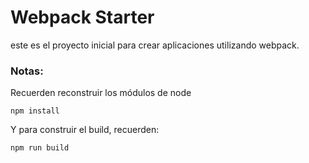 # Webpack Starter

este es el proyecto inicial para crear aplicaciones utilizando webpack.

### Notas:
Recuerden reconstruir los módulos de node
```
npm install
```
Y para construir el build, recuerden:
```
npm run build
```